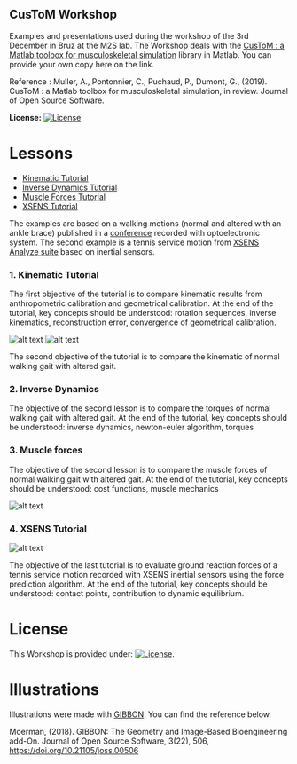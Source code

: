 ## CusToM Workshop
Examples and presentations used during the workshop of the 3rd December in Bruz at the M2S lab. The Workshop deals with the 
[CusToM : a Matlab toolbox for musculoskeletal simulation](https://github.com/anmuller/CusToM) library in Matlab. You can provide your own copy here on the link.

Reference : 
Muller, A., Pontonnier, C., Puchaud, P., Dumont, G., (2019). CusToM : a Matlab toolbox for musculoskeletal simulation, in review. Journal of Open Source Software.

**License:** [![License](https://img.shields.io/badge/License-3_Clause_BSD-orange.svg)](https://github.com/anmuller/CusToM/blob/master/LICENSE)

# Lessons
- [Kinematic Tutorial](#Tuto1)
- [Inverse Dynamics Tutorial](#Tuto22)
- [Muscle Forces Tutorial](#Tuto2)
- [XSENS Tutorial](#Tuto3)

The examples are based on a walking motions (normal and altered with an ankle brace) published in a [conference](https://hal.inria.fr/hal-02088913/document) recorded with optoelectronic system.
The second example is a tennis service motion from [XSENS Analyze suite](https://content.xsens.com/motion-data) based on inertial sensors.

### 1. Kinematic Tutorial<a name="Tuto1"></a>

The first objective of the tutorial is to compare kinematic results from anthropometric calibration and geometrical calibration. 
At the end of the tutorial, key concepts should be understood: rotation sequences, inverse kinematics, reconstruction error, convergence of geometrical calibration.

![alt text](https://github.com/cpontonn/CusToM-Workshop/blob/master/2019/Examples_Processed/1_Walking/POC0980A_normal_Geometric_Calibration/efw/figure1.gif)
![alt text](https://github.com/cpontonn/CusToM-Workshop/blob/master/2019/Examples_Processed/1_Walking/POC0980A_altered/Marche.gif)

The second objective of the tutorial is to compare the kinematic of normal walking gait with altered gait.

### 2. Inverse Dynamics <a name="Tuto22"></a>

The objective of the second lesson is to compare the torques of normal walking gait with altered gait.
At the end of the tutorial, key concepts should be understood: inverse dynamics, newton-euler algorithm, torques

### 3. Muscle forces <a name="Tuto2"></a>

The objective of the second lesson is to compare the muscle forces of normal walking gait with altered gait.
At the end of the tutorial, key concepts should be understood: cost functions, muscle mechanics

![alt text](https://github.com/cpontonn/CusToM-Workshop/blob/master/2019/Examples_Processed/1_Walking/POC0980A_altered/Marche_force.gif)


### 4. XSENS Tutorial <a name="Tuto3"></a>

![alt text](https://github.com/cpontonn/CusToM-Workshop/blob/master/2019/Examples_Processed/2_Tennis_Force_Prediction/efw/figure2.gif)

The objective of the last tutorial is to evaluate ground reaction forces of a tennis service motion recorded with XSENS inertial sensors using the force prediction algorithm. 
At the end of the tutorial, key concepts should be understood: contact points, contribution to dynamic equilibrium.

# License <a name="License"></a>

This Workshop is provided under: [![License](https://img.shields.io/badge/License-3_Clause_BSD-orange.svg)](https://github.com/anmuller/CusToM/blob/master/LICENSE).

# Illustrations

Illustrations were made with [GIBBON](https://github.com/gibbonCode/GIBBON). You can find the reference below.

Moerman, (2018). GIBBON: The Geometry and Image-Based Bioengineering add-On. Journal of Open Source Software, 3(22), 506, https://doi.org/10.21105/joss.00506
 
